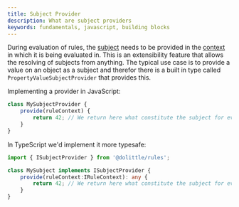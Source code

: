 ```yaml
---
title: Subject Provider
description: What are subject providers
keywords: fundamentals, javascript, building blocks
---
```

During evaluation of rules, the [subject](./subject.md) needs to be provided
in the [context](./rule_context.md) in which it is being evaluated in.
This is an extensibility feature that allows the resolving of subjects from
anything. The typical use case is to provide a value on an object as a subject
and therefor there is a built in type called `PropertyValueSubjectProvider` that
provides this.

Implementing a provider in JavaScript:

```javascript
class MySubjectProvider {
    provide(ruleContext) {
        return 42; // We return here what constitute the subject for evalution
    }
}
```

In TypeScript we'd implement it more typesafe:

```typescript
import { ISubjectProvider } from '@dolittle/rules';

class MySubject implements ISubjectProvider {
    provide(ruleContext:IRuleContext): any {
        return 42; // We return here what constitute the subject for evalution
    }
}
```
